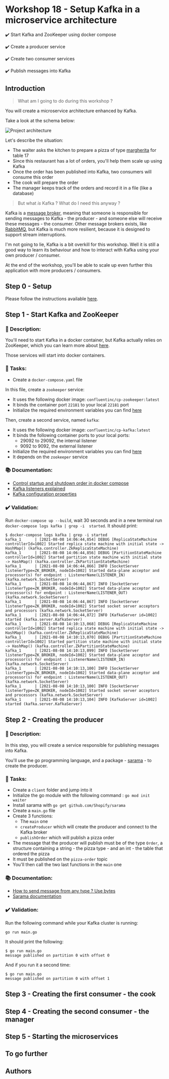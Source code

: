 # Workshop 18 - Setup Kafka in a microservice architecture

:heavy_check_mark: Start Kafka and ZooKeeper using docker compose

:heavy_check_mark: Create a producer service

:heavy_check_mark: Create two consumer services

:heavy_check_mark: Publish messages into Kafka

## Introduction

> What am I going to do during this workshop ?

You will create a microservice architecture enhanced by Kafka.

Take a look at the schema below:

![Project architecture](../../.github/assets/software/kafka/architecture.png)

Let's describe the situation:
- The waiter asks the kitchen to prepare a pizza of type [margherita](https://www.marmiton.org/recettes/recette_la-pizza-margherita-recette-realisable-a-la-maison_335446.aspx) for table 17
- Since this restaurant has a lot of orders, you'll help them scale up using Kafka
- Once the order has been published into Kafka, two consumers will consume this order
- The cook will prepare the order
- The manager keeps track of the orders and record it in a file (like a database)

> But what *is* Kafka ? What do I need this anyway ?

Kafka is a [message broker](https://www.ibm.com/cloud/learn/message-brokers), meaning that someone is responsible for sending messages to Kafka - the producer - and someone else will receive these messages - the consumer.
Other message brokers exists, like [RabbitMQ](https://www.rabbitmq.com/), but Kafka is much more resilient, because it is designed to support stream interruptions.

I'm not going to lie, Kafka is a bit overkill for this workshop.
Well it is still a good way to learn its behaviour and how to interact with Kafka using your own producer / consumer.

At the end of the workshop, you'll be able to scale up even further this application with more producers / consumers.

## Step 0 - Setup

Please follow the instructions available [here](./SETUP.md).

## Step 1 - Start Kafka and ZooKeeper

### :bookmark_tabs: **Description**:
You'll need to start Kafka in a docker container, but Kafka actually relies on ZooKeeper, which you can learn more about [here](http://cloudurable.com/blog/kafka-architecture/index.html).

Those services will start into docker containers.

### :pushpin: **Tasks**:
- Create a `docker-compose.yaml` file

In this file, create a `zookeeper` service:
- It uses the following docker image: `confluentinc/cp-zookeeper:latest`
- It binds the container port `22181` to your local `22181` port
- Initialize the required environment variables you can find [here](https://docs.confluent.io/platform/current/installation/docker/config-reference.html#zk-configuration)

Then, create a second service, named `kafka`:
- It uses the following docker image: `confluentinc/cp-kafka:latest`
- It binds the following container ports to your local ports:
  - 29092 to 29092, the internal listener
  - 9092 to 9092, the external listener
- Initialize the required environment variables you can find [here](https://docs.confluent.io/platform/current/installation/docker/config-reference.html#confluent-ak-configuration)
- It depends on the `zookeeper` service

### :books: **Documentation**:

- [Control startup and shutdown order in docker compose](https://docs.docker.com/compose/startup-order/)
- [Kafka listeners explained](https://www.confluent.io/blog/kafka-listeners-explained/)
- [Kafka configuration properties](https://jaceklaskowski.gitbooks.io/apache-kafka/content/kafka-properties.html)

### :heavy_check_mark: **Validation**:

Run `docker-compose up --build`, wait 30 seconds and in a new terminal run `docker-compose logs kafka | grep -i 
started`. 
It should print:
```shell
$ docker-compose logs kafka | grep -i started
kafka_1      | [2021-08-08 14:06:44,854] DEBUG [ReplicaStateMachine controllerId=1002] Started replica state machine with initial state -> HashMap() (kafka.controller.ZkReplicaStateMachine)
kafka_1      | [2021-08-08 14:06:44,856] DEBUG [PartitionStateMachine controllerId=1002] Started partition state machine with initial state -> HashMap() (kafka.controller.ZkPartitionStateMachine)
kafka_1      | [2021-08-08 14:06:44,866] INFO [SocketServer listenerType=ZK_BROKER, nodeId=1002] Started data-plane acceptor and processor(s) for endpoint : ListenerName(LISTENER_IN) (kafka.network.SocketServer)
kafka_1      | [2021-08-08 14:06:44,867] INFO [SocketServer listenerType=ZK_BROKER, nodeId=1002] Started data-plane acceptor and processor(s) for endpoint : ListenerName(LISTENER_OUT) (kafka.network.SocketServer)
kafka_1      | [2021-08-08 14:06:44,867] INFO [SocketServer listenerType=ZK_BROKER, nodeId=1002] Started socket server acceptors and processors (kafka.network.SocketServer)
kafka_1      | [2021-08-08 14:06:44,872] INFO [KafkaServer id=1002] started (kafka.server.KafkaServer)
kafka_1      | [2021-08-08 14:10:13,068] DEBUG [ReplicaStateMachine controllerId=1002] Started replica state machine with initial state -> HashMap() (kafka.controller.ZkReplicaStateMachine)
kafka_1      | [2021-08-08 14:10:13,070] DEBUG [PartitionStateMachine controllerId=1002] Started partition state machine with initial state -> HashMap() (kafka.controller.ZkPartitionStateMachine)
kafka_1      | [2021-08-08 14:10:13,099] INFO [SocketServer listenerType=ZK_BROKER, nodeId=1002] Started data-plane acceptor and processor(s) for endpoint : ListenerName(LISTENER_IN) (kafka.network.SocketServer)
kafka_1      | [2021-08-08 14:10:13,100] INFO [SocketServer listenerType=ZK_BROKER, nodeId=1002] Started data-plane acceptor and processor(s) for endpoint : ListenerName(LISTENER_OUT) (kafka.network.SocketServer)
kafka_1      | [2021-08-08 14:10:13,100] INFO [SocketServer listenerType=ZK_BROKER, nodeId=1002] Started socket server acceptors and processors (kafka.network.SocketServer)
kafka_1      | [2021-08-08 14:10:13,104] INFO [KafkaServer id=1002] started (kafka.server.KafkaServer)
```

## Step 2 - Creating the producer

### :bookmark_tabs: **Description**:
In this step, you will create a service responsible for publishing messages into Kafka.

You'll use the go programming language, and a package - [sarama](https://github.com/Shopify/sarama) - to create the producer.

### :pushpin: **Tasks**:
- Create a `client` folder and jump into it
- Initialize the go module with the following command : `go mod init waiter`
- Install sarama with `go get github.com/Shopify/sarama`
- Create a `main.go` file
- Create 3 functions:
  - The `main` one
  - `createProducer` which will create the producer and connect to the Kafka broker
  - `publishOrder` which will publish a pizza order
- The message that the producer will publish must be of the type `Order`, a structure containing a string - the pizza 
  type - and an int - the table that ordered the pizza
- It must be published on the `pizza-order` topic
- You'll then call the two last functions in the `main` one

### :books: **Documentation**:
- [How to send message from any type ? Use bytes](https://pkg.go.dev/github.com/sclasen/sarama#ByteEncoder)
- [Sarama documentation](https://pkg.go.dev/github.com/sclasen/sarama#section-documentation)

### :heavy_check_mark: **Validation**:

Run the following command while your Kafka cluster is running:
```shell
go run main.go
```

It should print the following:
```shell
$ go run main.go
message published on partition 0 with offset 0
```

And if you run it a second time:
```shell
$ go run main.go
message published on partition 0 with offset 1
```

## Step 3 - Creating the first consumer - the cook

## Step 4 - Creating the second consumer - the manager

## Step 5 - Starting the microservices

## To go further

## Authors
